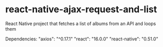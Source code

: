 # react-native-ajax-request-and-list
React Native project that fetches a list of albums from an API and loops them

Dependencies:
  "axios": "^0.17.1"
  "react": "16.0.0"
  "react-native": "0.51.0"
